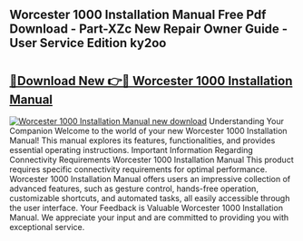 ## Worcester 1000 Installation Manual Free Pdf Download - Part-XZc New Repair Owner Guide - User Service Edition ky2oo

# <h2><a href="http://cf16838.oget.top/?id=Worcester+1000+Installation+Manual">🔗Download New 👉🔴 Worcester 1000 Installation Manual</a></h2>

[![Worcester 1000 Installation Manual new download](https://i.imgur.com/5g1atiW.png)](http://cf16838.oget.top/?id=Worcester+1000+Installation+Manual)
Understanding Your Companion Welcome to the world of your new Worcester 1000 Installation Manual! This manual explores its features, functionalities, and provides essential operating instructions. Important Information Regarding Connectivity Requirements Worcester 1000 Installation Manual This product requires specific connectivity requirements for optimal performance. Worcester 1000 Installation Manual offers users an impressive collection of advanced features, such as gesture control, hands-free operation, customizable shortcuts, and automated tasks, all easily accessible through the user interface. Your Feedback is Valuable Worcester 1000 Installation Manual. We appreciate your input and are committed to providing you with exceptional service.
